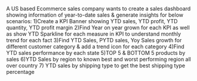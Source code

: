 A US based Ecommerce sales company wants to create a sales dashboard showing information of year-to-date sales & generate insights for below scenarios:
1)Create a KPI Banner showing YTD sales, YTD profit, YTD quantity, YTD profit margin
2)Find Year on year grown for each KPI as well as show YTD Sparkline for each measure in KPI to understand monthly trend for each fact
3)Find YTD Sales, PYTD sales, Yoy Sales growth for different customer category & add a trend icon for each category
4)Find YTD sales performance by each state
5)TOP 5 & BOTTOM 5 products by sales
6)YTD Sales by region to known best and worst performing region all over country
7) YTD sales by shipping type to get the best shipping type percentage
